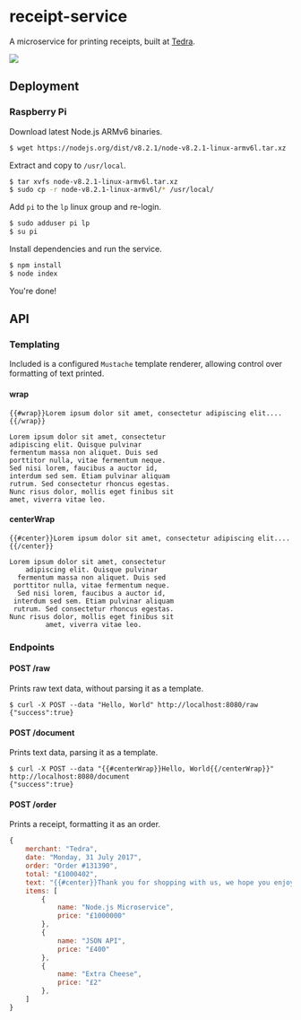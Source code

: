 # receipt-service

A microservice for printing receipts, built at [Tedra](https://github.com/tedra).

![](http://i.imgur.com/xaSlRW4.jpg)

## Deployment

### Raspberry Pi

Download latest Node.js ARMv6 binaries.

``` bash
$ wget https://nodejs.org/dist/v8.2.1/node-v8.2.1-linux-armv6l.tar.xz
```

Extract and copy to `/usr/local`.

``` bash
$ tar xvfs node-v8.2.1-linux-armv6l.tar.xz
$ sudo cp -r node-v8.2.1-linux-armv6l/* /usr/local/
```

Add `pi` to the `lp` linux group and re-login.

``` bash
$ sudo adduser pi lp
$ su pi
```

Install dependencies and run the service.

``` bash
$ npm install
$ node index
```

You're done!

## API

### Templating

Included is a configured `Mustache` template renderer, allowing control over formatting of text printed.

#### wrap

```
{{#wrap}}Lorem ipsum dolor sit amet, consectetur adipiscing elit....{{/wrap}}
```

```
Lorem ipsum dolor sit amet, consectetur
adipiscing elit. Quisque pulvinar
fermentum massa non aliquet. Duis sed
porttitor nulla, vitae fermentum neque.
Sed nisi lorem, faucibus a auctor id,
interdum sed sem. Etiam pulvinar aliquam
rutrum. Sed consectetur rhoncus egestas.
Nunc risus dolor, mollis eget finibus sit
amet, viverra vitae leo.
```

#### centerWrap

```
{{#center}}Lorem ipsum dolor sit amet, consectetur adipiscing elit....{{/center}}
```

```
Lorem ipsum dolor sit amet, consectetur
    adipiscing elit. Quisque pulvinar
  fermentum massa non aliquet. Duis sed
 porttitor nulla, vitae fermentum neque.
  Sed nisi lorem, faucibus a auctor id,
 interdum sed sem. Etiam pulvinar aliquam
 rutrum. Sed consectetur rhoncus egestas.
Nunc risus dolor, mollis eget finibus sit
         amet, viverra vitae leo.
```

### Endpoints

#### POST /raw

Prints raw text data, without parsing it as a template.

```
$ curl -X POST --data "Hello, World" http://localhost:8080/raw
{"success":true}
```

#### POST /document

Prints text data, parsing it as a template.

```
$ curl -X POST --data "{{#centerWrap}}Hello, World{{/centerWrap}}" http://localhost:8080/document
{"success":true}
```

#### POST /order

Prints a receipt, formatting it as an order.

``` javascript
{
	merchant: "Tedra",
	date: "Monday, 31 July 2017",
	order: "Order #131390",
	total: "£1000402",
	text: "{{#center}}Thank you for shopping with us, we hope you enjoy maximum uptime with little latency.{{/center}}{{#wrap}}{{#u}}http://github.com/montyanderson/receipt-service{{/u}}{{/wrap}}",
	items: [
		{
			name: "Node.js Microservice",
			price: "£1000000"
		},
		{
			name: "JSON API",
			price: "£400"
		},
		{
			name: "Extra Cheese",
			price: "£2"
		},
	]
}
```
